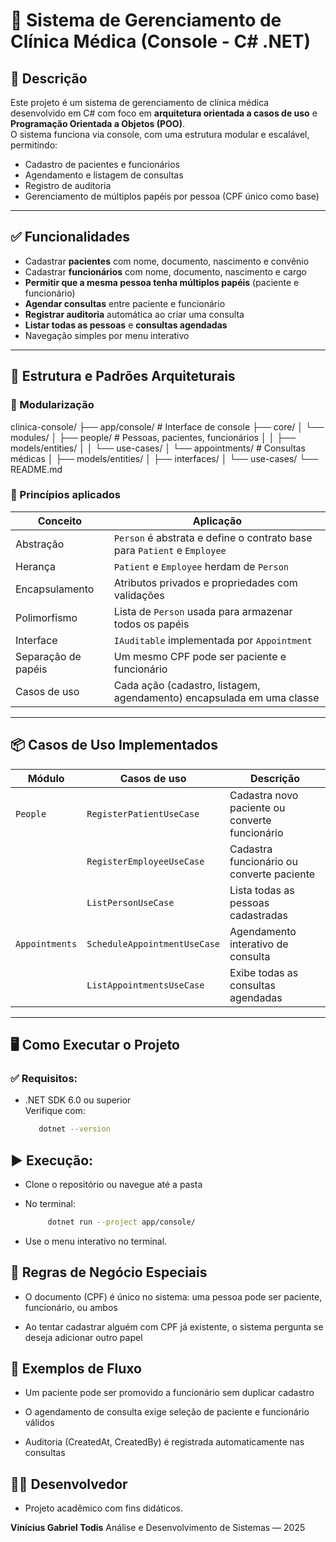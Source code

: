 # 🏥 Sistema de Gerenciamento de Clínica Médica (Console - C# .NET)

## 📌 Descrição

Este projeto é um sistema de gerenciamento de clínica médica desenvolvido em C# com foco em **arquitetura orientada a casos de uso** e **Programação Orientada a Objetos (POO)**.  
O sistema funciona via console, com uma estrutura modular e escalável, permitindo:

-    Cadastro de pacientes e funcionários
-    Agendamento e listagem de consultas
-    Registro de auditoria
-    Gerenciamento de múltiplos papéis por pessoa (CPF único como base)

---

## ✅ Funcionalidades

-    Cadastrar **pacientes** com nome, documento, nascimento e convênio
-    Cadastrar **funcionários** com nome, documento, nascimento e cargo
-    **Permitir que a mesma pessoa tenha múltiplos papéis** (paciente e funcionário)
-    **Agendar consultas** entre paciente e funcionário
-    **Registrar auditoria** automática ao criar uma consulta
-    **Listar todas as pessoas** e **consultas agendadas**
-    Navegação simples por menu interativo

---

## 🧱 Estrutura e Padrões Arquiteturais

### 🧭 Modularização

clinica-console/
├── app/console/ # Interface de console
├── core/
│ └── modules/
│ ├── people/ # Pessoas, pacientes, funcionários
│ │ ├── models/entities/
│ │ └── use-cases/
│ └── appointments/ # Consultas médicas
│ ├── models/entities/
│ ├── interfaces/
│ └── use-cases/
└── README.md

### 🧠 Princípios aplicados

| Conceito            | Aplicação                                                                |
| ------------------- | ------------------------------------------------------------------------ |
| Abstração           | `Person` é abstrata e define o contrato base para `Patient` e `Employee` |
| Herança             | `Patient` e `Employee` herdam de `Person`                                |
| Encapsulamento      | Atributos privados e propriedades com validações                         |
| Polimorfismo        | Lista de `Person` usada para armazenar todos os papéis                   |
| Interface           | `IAuditable` implementada por `Appointment`                              |
| Separação de papéis | Um mesmo CPF pode ser paciente e funcionário                             |
| Casos de uso        | Cada ação (cadastro, listagem, agendamento) encapsulada em uma classe    |

---

## 📦 Casos de Uso Implementados

| Módulo         | Casos de uso                 | Descrição                                      |
| -------------- | ---------------------------- | ---------------------------------------------- |
| `People`       | `RegisterPatientUseCase`     | Cadastra novo paciente ou converte funcionário |
|                | `RegisterEmployeeUseCase`    | Cadastra funcionário ou converte paciente      |
|                | `ListPersonUseCase`          | Lista todas as pessoas cadastradas             |
| `Appointments` | `ScheduleAppointmentUseCase` | Agendamento interativo de consulta             |
|                | `ListAppointmentsUseCase`    | Exibe todas as consultas agendadas             |

---

## 🖥️ Como Executar o Projeto

### ✅ Requisitos:

-    .NET SDK 6.0 ou superior  
     Verifique com:
     ```bash
        dotnet --version
     ```

## ▶️ Execução:

-    Clone o repositório ou navegue até a pasta

-    No terminal:

     ```bash
          dotnet run --project app/console/
     ```

-    Use o menu interativo no terminal.

## 📌 Regras de Negócio Especiais

-    O documento (CPF) é único no sistema: uma pessoa pode ser paciente, funcionário, ou ambos

-    Ao tentar cadastrar alguém com CPF já existente, o sistema pergunta se deseja adicionar outro papel

## 🔎 Exemplos de Fluxo

-    Um paciente pode ser promovido a funcionário sem duplicar cadastro

-    O agendamento de consulta exige seleção de paciente e funcionário válidos

-    Auditoria (CreatedAt, CreatedBy) é registrada automaticamente nas consultas

## 👨‍💻 Desenvolvedor

-    Projeto acadêmico com fins didáticos.

**Vinícius Gabriel Todis**
Análise e Desenvolvimento de Sistemas — 2025
